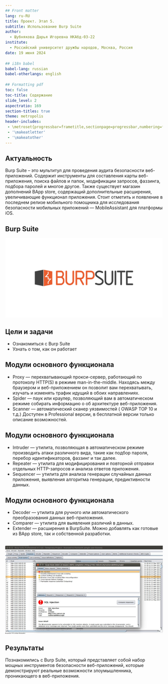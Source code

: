 ```yaml
---
## Front matter
lang: ru-RU
title: Проект. Этап 5.
subtitle: Использование Burp Suite
author:
  - Шубнякова Дарья Игоревна НКАбд-03-22
institute:
  - Российский университет дружбы народов, Москва, Россия
date: 19 июня 2024

## i18n babel
babel-lang: russian
babel-otherlangs: english

## Formatting pdf
toc: false
toc-title: Содержание
slide_level: 2
aspectratio: 169
section-titles: true
theme: metropolis
header-includes:
 - \metroset{progressbar=frametitle,sectionpage=progressbar,numbering=fraction}
 - '\makeatletter'
 - '\makeatother'
---
```


## Актуальность

Burp Suite – это мультитул для проведения аудита безопасности веб-приложений. Содержит инструменты для составления карты веб-приложения, поиска файлов и папок, модификации запросов, фаззинга, подбора паролей и многое другое. Также существует магазин дополнений BApp store, содержащий дополнительные расширения, увеличивающие функционал приложения. Стоит отметить и появление в последнем релизе мобильного помощника для исследования безопасности мобильных приложений — MobileAssistant для платформы iOS.

## Burp Suite

![](./image/2.jpg)

## Цели и задачи

* Ознакомиться с Burp Suite
* Узнать о том, как он работает

## Модули основного функционала

* Proxy — перехватывающий прокси-сервер, работающий по протоколу HTTP(S) в режиме man-in-the-middle. Находясь между браузером и веб-приложением он позволит вам перехватывать, изучать и изменять трафик идущий в обоих направлениях.
* Spider — паук или краулер, позволяющий вам в автоматическом режиме собирать информацию о об архитектуре веб-приложения.
* Scanner — автоматический сканер уязвимостей ( OWASP TOP 10 и т.д.) Доступен в Professional версии, в бесплатной версии только описание возможностей.

## Модули основного функционала

* Intruder — утилита, позволяющая в автоматическом режиме производить атаки различного вида, такие как подбор пароля, перебор идентификаторов, фаззинг и так далее.
* Repeater — утилита для модифицирования и повторной отправки отдельных HTTP-запросов и анализа ответов приложения.
* Sequencer — утилита для анализа генерации случайных данных приложения, выявления алгоритма генерации, предиктивности данных.

## Модули основного функционала

* Decoder — утилита для ручного или автоматического преобразования данных веб-приложения.
* Comparer — утилита для выявления различий в данных.
* Extender — расширения в BurpSuite. Можно добавлять как готовые из BApp store, так и собственной разработки.

##

![На изображении использование Burp Scanner для анализа Damn Vulnerable Web Application (DVWA)](./image/1.jpg)

## Результаты

Познакомились с Burp Suite, который представляет собой набор мощных инструментов безопасности веб-приложений, которые демонстрируют реальные возможности злоумышленника, проникающего в веб-приложения.





